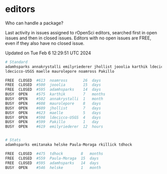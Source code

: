 # editors

Who can handle a package?

Last activity in issues assigned to rOpenSci editors, searched first in open
issues and then in closed issues. Editors with no open issues are FREE, even if
they also have no closed issue.


Updated on Tue Feb 6 12:29:51 UTC 2024

```bash
# Standard
adamhsparks annakrystalli emilyriederer jhollist jooolia karthik ldecicco
ldecicco-USGS maelle maurolepore noamross Pakillo

FREE  CLOSED  #613  noamross       26  days
FREE  CLOSED  #500  jooolia        15  days
FREE  CLOSED  #595  adamhsparks    14  days
BUSY  OPEN    #575  karthik        7   months
BUSY  OPEN    #502  annakrystalli  1   month
BUSY  OPEN    #608  maurolepore    8   days
BUSY  OPEN    #609  jhollist       7   days
BUSY  OPEN    #623  maelle         5   days
BUSY  OPEN    #598  ldecicco-USGS  4   days
BUSY  OPEN    #599  Pakillo        1   day
BUSY  OPEN    #619  emilyriederer  12  hours


# Stats
adamhsparks emitanaka helske Paula-Moraga rkillick tdhock

FREE  CLOSED  #475  tdhock        8   months
FREE  CLOSED  #559  Paula-Moraga  15  days
FREE  CLOSED  #595  adamhsparks   14  days
BUSY  OPEN    #546  helske        1   month
```
